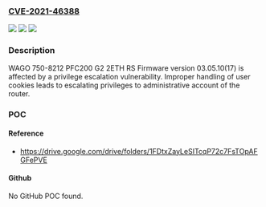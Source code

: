 ### [CVE-2021-46388](https://cve.mitre.org/cgi-bin/cvename.cgi?name=CVE-2021-46388)
![](https://img.shields.io/static/v1?label=Product&message=n%2Fa&color=blue)
![](https://img.shields.io/static/v1?label=Version&message=n%2Fa&color=blue)
![](https://img.shields.io/static/v1?label=Vulnerability&message=n%2Fa&color=brighgreen)

### Description

WAGO 750-8212 PFC200 G2 2ETH RS Firmware version 03.05.10(17) is affected by a privilege escalation vulnerability. Improper handling of user cookies leads to escalating privileges to administrative account of the router.

### POC

#### Reference
- https://drive.google.com/drive/folders/1FDtxZayLeSITcqP72c7FsTOpAFGFePVE

#### Github
No GitHub POC found.

